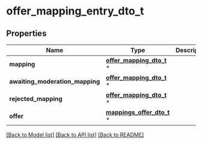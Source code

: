 # offer_mapping_entry_dto_t

## Properties
Name | Type | Description | Notes
------------ | ------------- | ------------- | -------------
**mapping** | [**offer_mapping_dto_t**](offer_mapping_dto.md) \* |  | [optional] 
**awaiting_moderation_mapping** | [**offer_mapping_dto_t**](offer_mapping_dto.md) \* |  | [optional] 
**rejected_mapping** | [**offer_mapping_dto_t**](offer_mapping_dto.md) \* |  | [optional] 
**offer** | [**mappings_offer_dto_t**](mappings_offer_dto.md) \* |  | [optional] 

[[Back to Model list]](../README.md#documentation-for-models) [[Back to API list]](../README.md#documentation-for-api-endpoints) [[Back to README]](../README.md)


